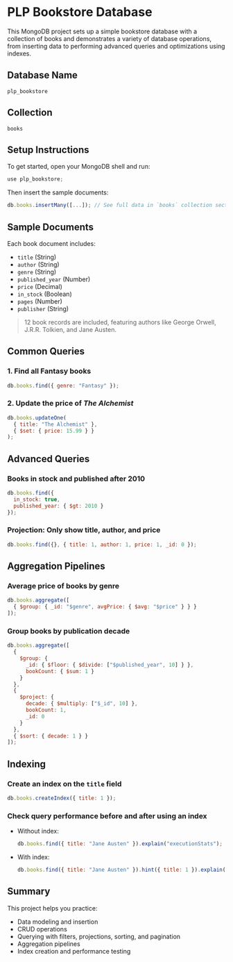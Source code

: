 # PLP Bookstore Database

This MongoDB project sets up a simple bookstore database with a collection of books and demonstrates a variety of database operations, from inserting data to performing advanced queries and optimizations using indexes.

## Database Name
`plp_bookstore`

## Collection
`books`

## Setup Instructions

To get started, open your MongoDB shell and run:

```js
use plp_bookstore;
```

Then insert the sample documents:

```js
db.books.insertMany([...]); // See full data in `books` collection section
```

## Sample Documents

Each book document includes:
- `title` (String)
- `author` (String)
- `genre` (String)
- `published_year` (Number)
- `price` (Decimal)
- `in_stock` (Boolean)
- `pages` (Number)
- `publisher` (String)

> 12 book records are included, featuring authors like George Orwell, J.R.R. Tolkien, and Jane Austen.

## Common Queries

### 1. Find all Fantasy books
```js
db.books.find({ genre: "Fantasy" });
```

### 2. Update the price of *The Alchemist*
```js
db.books.updateOne(
  { title: "The Alchemist" },
  { $set: { price: 15.99 } }
);
```

## Advanced Queries

### Books in stock and published after 2010
```js
db.books.find({
  in_stock: true,
  published_year: { $gt: 2010 }
});
```

### Projection: Only show title, author, and price
```js
db.books.find({}, { title: 1, author: 1, price: 1, _id: 0 });
```

## Aggregation Pipelines

### Average price of books by genre
```js
db.books.aggregate([
  { $group: { _id: "$genre", avgPrice: { $avg: "$price" } } }
]);
```

### Group books by publication decade
```js
db.books.aggregate([
  {
    $group: {
      _id: { $floor: { $divide: ["$published_year", 10] } },
      bookCount: { $sum: 1 }
    }
  },
  {
    $project: {
      decade: { $multiply: ["$_id", 10] },
      bookCount: 1,
      _id: 0
    }
  },
  { $sort: { decade: 1 } }
]);
```

##  Indexing

### Create an index on the `title` field
```js
db.books.createIndex({ title: 1 });
```

### Check query performance before and after using an index
- Without index:
  ```js
  db.books.find({ title: "Jane Austen" }).explain("executionStats");
  ```
- With index:
  ```js
  db.books.find({ title: "Jane Austen" }).hint({ title: 1 }).explain("executionStats");
  ```

## Summary

This project helps you practice:
- Data modeling and insertion
- CRUD operations
- Querying with filters, projections, sorting, and pagination
- Aggregation pipelines
- Index creation and performance testing

